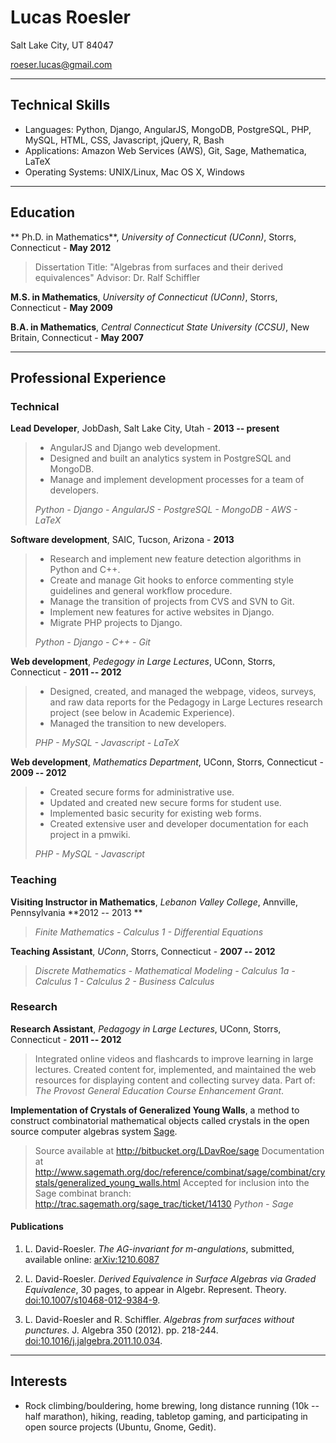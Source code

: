 
# Lucas Roesler

Salt Lake City, UT 84047

<roeser.lucas@gmail.com>

---
## Technical  Skills
* Languages:  Python, Django, AngularJS, MongoDB, PostgreSQL, PHP, MySQL, HTML, CSS, Javascript, jQuery, R, Bash
* Applications:  Amazon Web Services (AWS), Git, Sage, Mathematica, LaTeX
* Operating Systems:  UNIX/Linux, Mac OS X, Windows

---


## Education
** Ph.D. in Mathematics**, *University of Connecticut (UConn)*, Storrs, Connecticut - **May 2012**

>Dissertation Title: "Algebras from surfaces and their derived equivalences"
>Advisor: Dr. Ralf Schiffler

**M.S. in Mathematics**, *University of Connecticut (UConn)*, Storrs, Connecticut - **May 2009**

**B.A. in Mathematics**, *Central Connecticut State University (CCSU)*, New Britain, Connecticut - **May 2007**

---

## Professional Experience
### Technical
**Lead Developer**, JobDash, Salt Lake City, Utah - **2013 -- present**

> - AngularJS and Django web development.
> - Designed and built an analytics system in PostgreSQL and MongoDB.
> - Manage and implement development processes for a team of developers.
>
> *Python - Django - AngularJS - PostgreSQL - MongoDB - AWS - LaTeX*

**Software development**, SAIC, Tucson, Arizona - **2013**

> - Research and implement new feature detection algorithms in Python and C++.
> - Create and manage Git hooks to enforce commenting style guidelines and general workflow procedure.
> - Manage the transition of projects from CVS and SVN to Git.
> - Implement new features for active websites in Django.
> - Migrate PHP projects to Django.
>
> *Python - Django - C++ - Git*

**Web development**, *Pedegogy in Large Lectures*, UConn, Storrs, Connecticut - **2011 -- 2012**

> - Designed, created, and managed the webpage, videos, surveys, and raw data reports
>   for the Pedagogy in Large Lectures research project (see below in Academic Experience).
> - Managed the transition to new developers.
>
> *PHP - MySQL - Javascript - LaTeX*

**Web development**, *Mathematics Department*, UConn, Storrs, Connecticut - **2009 -- 2012**

> - Created secure forms for administrative use.
> - Updated and created new secure forms for student use.
> - Implemented basic security for existing web forms.
> - Created extensive user and developer documentation for each project in a pmwiki.
>
>  *PHP - MySQL - Javascript*

### Teaching

**Visiting Instructor in Mathematics**, *Lebanon Valley College*, Annville, Pennsylvania **2012 -- 2013 **

> *Finite Mathematics - Calculus 1 - Differential Equations*

**Teaching Assistant**, *UConn*, Storrs, Connecticut - **2007 -- 2012**

>*Discrete Mathematics - Mathematical Modeling - Calculus 1a - Calculus 1 - Calculus 2 - Business Calculus*

### Research

**Research Assistant**, *Pedagogy in Large Lectures*, UConn, Storrs, Connecticut - **2011 -- 2012**

>Integrated online videos and flashcards to improve learning in large lectures. Created content for, implemented, and maintained the web resources for displaying content and collecting survey data.
Part of: *The Provost General Education Course Enhancement Grant*.

**Implementation of Crystals of Generalized Young Walls**, a method to construct combinatorial mathematical objects called crystals in the open source computer algebras system [Sage].

> Source available at <http://bitbucket.org/LDavRoe/sage>
> Documentation at <http://www.sagemath.org/doc/reference/combinat/sage/combinat/crystals/generalized_young_walls.html>
> Accepted for inclusion into the Sage combinat branch: <http://trac.sagemath.org/sage_trac/ticket/14130>
> *Python - Sage*


#### Publications

1. L\. David-Roesler. *The AG-invariant for m-angulations*, submitted, available online: [arXiv:1210.6087]

2. L\. David-Roesler. *Derived Equivalence in Surface Algebras via Graded Equivalence*, 30 pages, to appear in Algebr. Represent. Theory. [doi:10.1007/s10468-012-9384-9][].

3. L\. David-Roesler and R. Schiffler. *Algebras from surfaces without punctures*. J. Algebra 350 (2012). pp. 218-244. [doi:10.1016/j.jalgebra.2011.10.034].

---

## Interests
* Rock climbing/bouldering, home brewing, long distance running (10k -- half marathon), hiking, reading, tabletop gaming, and participating in open source projects (Ubuntu, Gnome, Gedit).

  [Sage]: http://www.sagemath.org/ "Sage"
  [Linkedin]: http://www.linkedin.com/in/lucasroesler/ "Linkedin"
  [BitBucket]: https://bitbucket.org/LDavRoe "BitBucket"
  [doi:10.1016/j.jalgebra.2011.10.034]: http://www.sciencedirect.com/science/article/pii/S0021869311006211 "doi:10.1016/j.jalgebra.2011.10.034"
  [doi:10.1007/s10468-012-9384-9]: http://link.springer.com/article/10.1007%2Fs10468-012-9384-9 "doi:10.1007/s10468-012-9384-9"
  [arXiv:1210.6087]: http://arxiv.org/abs/1210.6087 "arXiv:1210.6087"
